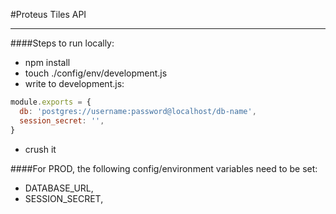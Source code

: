 #Proteus Tiles API
______

####Steps to run locally:
- npm install
- touch ./config/env/development.js
- write to development.js:
```javascript
module.exports = {
  db: 'postgres://username:password@localhost/db-name',
  session_secret: '',
}
```
- crush it

####For PROD, the following config/environment variables need to be set:
- DATABASE_URL,
- SESSION_SECRET,
